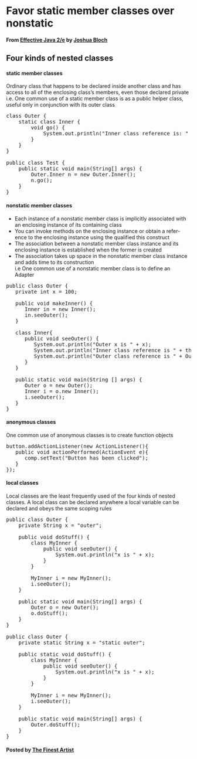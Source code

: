 # Favor static member classes over nonstatic

#### From <u>[Effective Java 2/e](https://books.google.co.kr/books/about/Effective_Java.html?id=ka2VUBqHiWkC&hl=en)</u> by <u>[Joshua Bloch](https://en.wikipedia.org/wiki/Joshua_Bloch)</u>

## Four kinds of nested classes

#### static member classes
Ordinary class that happens to be declared inside another class and has access to all of the enclosing class’s members, even those declared private  
i.e. One common use of a static member class is as a public helper class, useful only in conjunction with its outer class

<pre class="prettyprint">
class Outer {
	static class Inner {
		void go() {
			System.out.println("Inner class reference is: " + this);
		}
	}
}

public class Test {
	public static void main(String[] args) {
		Outer.Inner n = new Outer.Inner();
		n.go();
	}
}
</pre>

#### nonstatic member classes
   * Each instance of a nonstatic member class is implicitly associated with an enclosing instance of its containing class
   * You can invoke methods on the enclosing instance or obtain a refer- ence to the enclosing instance using the qualified this construct
   * The association between a nonstatic member class instance and its enclosing instance is established when the former is created
   * The association takes up space in the nonstatic member class instance and adds time to its construction  
   i.e One common use of a nonstatic member class is to define an Adapter  

<pre class="prettyprint">
public class Outer {
   private int x = 100;

   public void makeInner() {
      Inner in = new Inner();
      in.seeOuter();
   }

   class Inner{
      public void seeOuter() {
         System.out.println("Outer x is " + x);
         System.out.println("Inner class reference is " + this);
         System.out.println("Outer class reference is " + Outer.this);
      }
   }

   public static void main(String [] args) {
      Outer o = new Outer();
      Inner i = o.new Inner();
      i.seeOuter();
   }
}
</pre>

#### anonymous classes
One common use of anonymous classes is to create function objects  

<pre class="prettyprint">
button.addActionListener(new ActionListener(){
   public void actionPerformed(ActionEvent e){
      comp.setText("Button has been clicked");
   }
});
</pre>

#### local classes
Local classes are the least frequently used of the four kinds of nested classes. A local class can be declared anywhere a local variable can be declared and obeys the same scoping rules

<pre class="prettyprint">
public class Outer {
	private String x = "outer";

	public void doStuff() {
		class MyInner {
			public void seeOuter() {
				System.out.println("x is " + x);
			}
		}

		MyInner i = new MyInner();
		i.seeOuter();
	}

	public static void main(String[] args) {
		Outer o = new Outer();
		o.doStuff();
	}
}

public class Outer {
	private static String x = "static outer";

	public static void doStuff() {
		class MyInner {
			public void seeOuter() {
				System.out.println("x is " + x);
			}
		}

		MyInner i = new MyInner();
		i.seeOuter();
	}

	public static void main(String[] args) {
		Outer.doStuff();
	}
}
</pre>

#### Posted by <u>[The Finest Artist](http://thefinestartist.com)</u>
